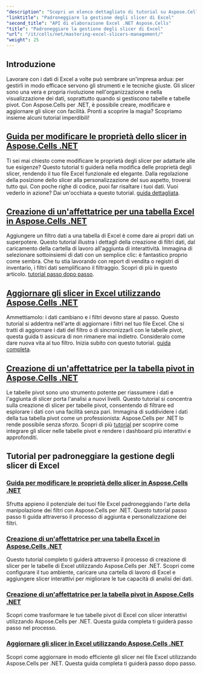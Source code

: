 ```yaml
---
"description": "Scopri un elenco dettagliato di tutorial su Aspose.Cells per .NET incentrati sulla gestione degli slicer di Excel, tra cui l'aggiunta, la personalizzazione e l'aggiornamento degli slicer nei file Excel."
"linktitle": "Padroneggiare la gestione degli slicer di Excel"
"second_title": "API di elaborazione Excel .NET Aspose.Cells"
"title": "Padroneggiare la gestione degli slicer di Excel"
"url": "/it/cells/net/mastering-excel-slicers-management/"
"weight": 25
---
```


## Introduzione

Lavorare con i dati di Excel a volte può sembrare un'impresa ardua: per gestirli in modo efficace servono gli strumenti e le tecniche giuste. Gli slicer sono una vera e propria rivoluzione nell'organizzazione e nella visualizzazione dei dati, soprattutto quando si gestiscono tabelle e tabelle pivot. Con Aspose.Cells per .NET, è possibile creare, modificare e aggiornare gli slicer con facilità. Pronti a scoprire la magia? Scopriamo insieme alcuni tutorial imperdibili!

## [Guida per modificare le proprietà dello slicer in Aspose.Cells .NET](./guide-change-slicer-properties/)

Ti sei mai chiesto come modificare le proprietà degli slicer per adattarle alle tue esigenze? Questo tutorial ti guiderà nella modifica delle proprietà degli slicer, rendendo il tuo file Excel funzionale ed elegante. Dalla regolazione della posizione dello slicer alla personalizzazione del suo aspetto, troverai tutto qui. Con poche righe di codice, puoi far risaltare i tuoi dati. Vuoi vederlo in azione? Dai un'occhiata a questo tutorial. [guida dettagliata](./guide-change-slicer-properties/).

## [Creazione di un'affettatrice per una tabella Excel in Aspose.Cells .NET](./creating-slicer-for-excel-table/)

Aggiungere un filtro dati a una tabella di Excel è come dare ai propri dati un superpotere. Questo tutorial illustra i dettagli della creazione di filtri dati, dal caricamento della cartella di lavoro all'aggiunta di interattività. Immagina di selezionare sottoinsiemi di dati con un semplice clic: è fantastico proprio come sembra. Che tu stia lavorando con report di vendita o registri di inventario, i filtri dati semplificano il filtraggio. Scopri di più in questo articolo. [tutorial passo dopo passo](./creating-slicer-for-excel-table/).

## [Aggiornare gli slicer in Excel utilizzando Aspose.Cells .NET](./update-slicers-in-excel/)

Ammettiamolo: i dati cambiano e i filtri devono stare al passo. Questo tutorial si addentra nell'arte di aggiornare i filtri nel tuo file Excel. Che si tratti di aggiornare i dati del filtro o di sincronizzarli con le tabelle pivot, questa guida ti assicura di non rimanere mai indietro. Consideralo come dare nuova vita al tuo filtro. Inizia subito con questo tutorial. [guida completa](./update-slicers-in-excel/).

## [Creazione di un'affettatrice per la tabella pivot in Aspose.Cells .NET](./creating-slicer-for-pivot-table/)

Le tabelle pivot sono uno strumento potente per riassumere i dati e l'aggiunta di slicer porta l'analisi a nuovi livelli. Questo tutorial si concentra sulla creazione di slicer per tabelle pivot, consentendo di filtrare ed esplorare i dati con una facilità senza pari. Immagina di suddividere i dati della tua tabella pivot come un professionista: Aspose.Cells per .NET lo rende possibile senza sforzo. Scopri di più [tutorial](./creating-slicer-for-pivot-table/) per scoprire come integrare gli slicer nelle tabelle pivot e rendere i dashboard più interattivi e approfonditi.

## Tutorial per padroneggiare la gestione degli slicer di Excel
### [Guida per modificare le proprietà dello slicer in Aspose.Cells .NET](./guide-change-slicer-properties/)
Sfrutta appieno il potenziale dei tuoi file Excel padroneggiando l'arte della manipolazione dei filtri con Aspose.Cells per .NET. Questo tutorial passo passo ti guida attraverso il processo di aggiunta e personalizzazione dei filtri.
### [Creazione di un'affettatrice per una tabella Excel in Aspose.Cells .NET](./creating-slicer-for-excel-table/)
Questo tutorial completo ti guiderà attraverso il processo di creazione di slicer per le tabelle di Excel utilizzando Aspose.Cells per .NET. Scopri come configurare il tuo ambiente, caricare una cartella di lavoro di Excel e aggiungere slicer interattivi per migliorare le tue capacità di analisi dei dati.
### [Creazione di un'affettatrice per la tabella pivot in Aspose.Cells .NET](./creating-slicer-for-pivot-table/)
Scopri come trasformare le tue tabelle pivot di Excel con slicer interattivi utilizzando Aspose.Cells per .NET. Questa guida completa ti guiderà passo passo nel processo.
### [Aggiornare gli slicer in Excel utilizzando Aspose.Cells .NET](./update-slicers-in-excel/)
Scopri come aggiornare in modo efficiente gli slicer nei file Excel utilizzando Aspose.Cells per .NET. Questa guida completa ti guiderà passo dopo passo.